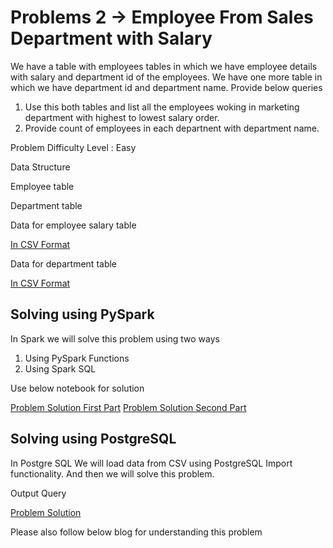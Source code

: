 # Problems 2 -> Employee From Sales Department with Salary 

We have a table with employees tables in which we have employee details with salary and department id of the employees. We have one more table in which we have department id and department name. 
Provide below queries 
1. Use this both tables and list all the employees woking in marketing department with highest to lowest salary order. 
2. Provide count of employees in each departnent with department name. 

Problem Difficulty Level : Easy

Data Structure

Employee table 


Department table


Data for employee salary table 

[In CSV Format](../Problem%200/employee_salary.csv)

Data for department table 

[In CSV Format](department.csv)

## Solving using PySpark

In Spark we will solve this problem using two ways 
1. Using PySpark Functions 
2. Using Spark SQL 

Use below notebook for solution 

[Problem Solution First Part](problem2_1.ipynb)
[Problem Solution Second Part](problem2_2.ipynb)

## Solving using PostgreSQL

In Postgre SQL We will load data from CSV using PostgreSQL Import functionality. And then we will solve this problem. 

Output Query

[Problem Solution](problem2.sql)

Please also follow below blog for understanding this problem

